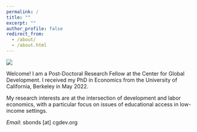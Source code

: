 ```yaml
---
permalink: /
title: ""
excerpt: ""
author_profile: false
redirect_from: 
  - /about/
  - /about.html
---
```


<img src="{{site.url}}/images/bonds_bio_photo.jpg" /> 

Welcome! I am a Post-Doctoral Research Fellow at the Center for Global Development. I received my PhD in Economics from the University of California, Berkeley in May 2022. 

 My research interests are at the intersection of development and labor economics, with a particular focus on issues of educational access in low-income settings. 

*Email*: sbonds [at] cgdev.org







